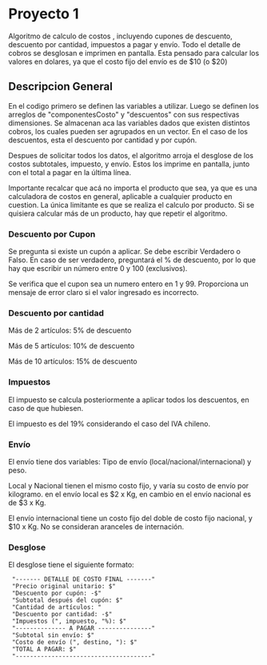 
# Proyecto 1

Algoritmo de calculo de costos , incluyendo cupones de descuento, descuento por cantidad, impuestos a pagar y envío.
Todo el detalle de cobros se desglosan e imprimen en pantalla.
Esta pensado para calcular los valores en dolares, ya que el costo fijo del envío es de $10 (o $20)

## Descripcion General

En el codigo primero se definen las variables a utilizar. 
Luego se definen los arreglos de "componentesCosto" y "descuentos" con sus respectivas dimensiones. Se almacenan aca las variables dados que existen distintos cobros, los cuales pueden ser agrupados en un vector. En el caso de los descuentos, esta el descuento por cantidad y por cupón.

Despues de solicitar todos los datos, el algoritmo arroja el desglose de los costos subtotales, impuesto, y envío. Estos los imprime en pantalla, junto con el total a pagar en la última línea.

Importante recalcar que acá no importa el producto que sea, ya que es una calculadora de costos en general, aplicable a cualquier producto en cuestion. La única limitante es que se realiza el calculo por producto. Si se quisiera calcular más de un producto, hay que repetir el algoritmo.



### Descuento por Cupon
Se pregunta si existe un cupón a aplicar. Se debe escribir Verdadero o Falso.
En caso de ser verdadero, preguntará el % de descuento, por lo que hay que escribir un número entre 0 y 100 (exclusivos).

Se verifica que el cupon sea un numero entero en 1 y 99. Proporciona un mensaje de error claro si el valor ingresado es incorrecto.

### Descuento por cantidad
Más de 2 artículos: 5% de descuento

Más de 5 artículos: 10% de descuento

Más de 10 artículos: 15% de descuento

### Impuestos
El impuesto se calcula posteriormente a aplicar todos los descuentos, en caso de que hubiesen.

El impuesto es del 19% considerando el caso del IVA chileno.



### Envío
El envío tiene dos variables: Tipo de envío (local/nacional/internacional) y peso.

Local y Nacional tienen el mismo costo fijo, y varía su costo de envío por kilogramo. en el envío local es $2 x Kg, en cambio en el envío nacional es de $3 x Kg.

El envío internacional tiene un costo fijo del doble de costo fijo nacional, y $10 x Kg. No se consideran aranceles de internación.

### Desglose
El desglose tiene el siguiente formato:

     "------- DETALLE DE COSTO FINAL -------"
     "Precio original unitario: $"
     "Descuento por cupón: -$"
     "Subtotal después del cupón: $"
     "Cantidad de artículos: "
     "Descuento por cantidad: -$"
     "Impuestos (", impuesto, "%): $"
	 "-------------- A PAGAR ---------------"
	 "Subtotal sin envío: $"
     "Costo de envío (", destino, "): $"
     "TOTAL A PAGAR: $"
	 "--------------------------------------"	
